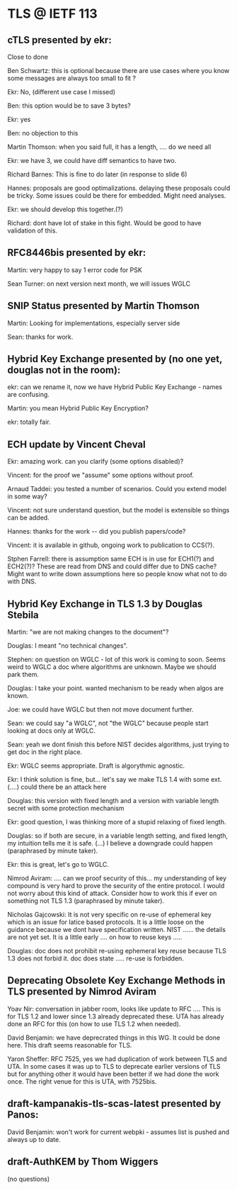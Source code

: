 # TLS @ IETF 113

## cTLS presented by ekr:

Close to done

Ben Schwartz: this is optional because there are use cases where you know some messages are always too small to fit ?

Ekr: No, (different use case I missed)

Ben: this option would be to save 3 bytes?

Ekr: yes

Ben: no objection to this

Martin Thomson: when you said full, it has a length, .... do we need all

Ekr: we have 3, we could have diff semantics to have two.

Richard Barnes: This is fine to do later (in response to slide 6)

Hannes: proposals are good optimalizations. delaying these proposals could be tricky. Some issues could be there for embedded. Might need analyses.

Ekr: we should develop this together.(?)

Richard: dont have lot of stake in this fight. Would be good to have validation of this.

## RFC8446bis presented by ekr:

Martin: very happy to say 1 error code for PSK

Sean Turner: on next version next month, we will issues WGLC
    
## SNIP Status presented by Martin Thomson

Martin: Looking for implementations, especially server side

Sean: thanks for work.
    
## Hybrid Key Exchange presented by (no one yet, douglas not in the room):

ekr: can we rename it, now we have Hybrid Public Key Exchange - names are confusing.

Martin: you mean Hybrid Public Key Encryption?

ekr: totally fair.
    
## ECH update by Vincent Cheval

Ekr: amazing work. can you clarify (some options disabled)?

Vincent: for the proof we "assume" some options without proof.

Arnaud Taddei: you tested a number of scenarios. Could you extend model in some way?

Vincent: not sure understand question, but the model is extensible so things can be added.

Hannes: thanks for the work -- did you publish papers/code?

Vincent: it is available in github, ongoing work to publication to CCS(?).

Stphen Farrell: there is assumption same ECH is in use for ECH1(?) and ECH2(?)? These are read from DNS and could differ due to DNS cache? Might want to write down assumptions here so people know what not to do with DNS.
    
## Hybrid Key Exchange in TLS 1.3 by Douglas Stebila

Martin: "we are not making changes to the document"?

Douglas: I meant "no technical changes".

Stephen: on question on WGLC - lot of this work is coming to soon. Seems weird to WGLC a doc where algorithms are unknown. Maybe we should park them.

Douglas: I take your point. wanted mechanism to be ready when algos are known.

Joe: we could have WGLC but then not move document further.

Sean: we could say "a WGLC", not "the WGLC" because people start looking at docs only at WGLC.

Sean: yeah we dont finish this before NIST decides algorithms, just trying to get doc in the right place.

Ekr: WGLC seems appropriate. Draft is algorythmic agnostic.

Ekr: I think solution is fine, but... let's say we make TLS 1.4 with some ext. (....) could there be an attack here

Douglas: this version with fixed length and a version with variable length secret with some protection mechanism

Ekr: good question, I was thinking more of a stupid relaxing of fixed length. 

Douglas: so if both are secure, in a variable length setting, and fixed length, my intuition tells me it is safe. (...) I believe a downgrade could happen (paraphrased by minute taker).

Ekr: this is great, let's go to WGLC.

Nimrod Aviram: .... can we proof security of this... my understanding of key compound is very hard to prove the security of the entire protocol. I would not worry about this kind of attack. Consider how to work this if ever on something not TLS 1.3 (paraphrased by minute taker).

Nicholas Gajcowski: It is not very specific on re-use of ephemeral key which is an issue for latice based protocols. It is a little loose on the guidance because we dont have specification written. NIST ...... the details are not yet set. It is a little early .... on how to reuse keys .....

Douglas: doc does not prohibit re-using ephemeral key reuse because TLS 1.3 does not forbid it. doc does state ..... re-use is forbidden.
        
## Deprecating Obsolete Key Exchange Methods in TLS presented by Nimrod Aviram

Yoav Nir: conversation in jabber room, looks like update to RFC .... This is for TLS 1.2 and lower since 1.3 already deprecated these. UTA has already done an RFC for this (on how to use TLS 1.2 when needed).

David Benjamin: we have deprecrated things in this WG. It could be done here. This draft seems reasonable for TLS.

Yaron Sheffer: RFC 7525, yes we had duplication of work between TLS and UTA. In some cases it was up to TLS to deprecate earlier versions of TLS but for anything other it would have been better if we had done the work once. The right venue for this is UTA, with 7525bis.
    
## draft-kampanakis-tls-scas-latest presented by Panos:

David Benjamin: won't work for current webpki - assumes list is pushed and always up to date.

## draft-AuthKEM by Thom Wiggers

(no questions)
